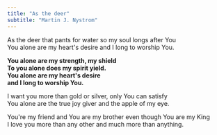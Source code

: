 ```yaml
---
title: "As the deer"
subtitle: "Martin J. Nystrom"
---
```


As the deer that pants for water so my soul longs after You  
You alone are my heart's desire and I long to worship You.

**You alone are my strength, my shield  
To you alone does my spirit yield.  
You alone are my heart's desire  
and I long to worship You.**

I want you more than gold or silver, only You can satisfy  
You alone are the true joy giver and the apple of my eye.

You're my friend and You are my brother even though You are my King  
I love you more than any other and much more than anything.